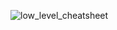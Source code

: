 ![low_level_cheatsheet](https://github.com/user-attachments/assets/8f1c4454-2b0d-4c5d-9953-c207f7b2eb07)
